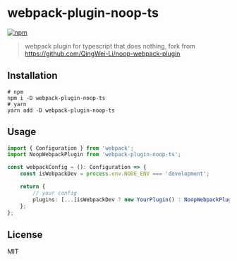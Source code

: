 # webpack-plugin-noop-ts

[![npm](https://img.shields.io/npm/v/webpack-plugin-noop-ts.svg)](https://www.npmjs.com/package/webpack-plugin-noop-ts)

> webpack plugin for typescript that does nothing, fork from https://github.com/QingWei-Li/noop-webpack-plugin

## Installation

```shell
# npm
npm i -D webpack-plugin-noop-ts
# yarn
yarn add -D webpack-plugin-noop-ts

```

## Usage

```typescript
import { Configuration } from 'webpack';
import NoopWebpackPlugin from 'webpack-plugin-noop-ts';

const webpackConfig = (): Configuration => {
    const isWebpackDev = process.env.NODE_ENV === 'development';

    return {
        // your config
        plugins: [...[isWebpackDev ? new YourPlugin() : NoopWebpackPlugin()]],
    };
};
```

## License

MIT
